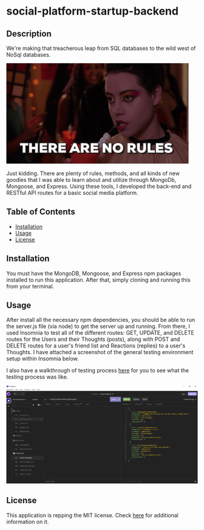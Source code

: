 # social-platform-startup-backend

## Description

We're making that treacherous leap from SQL databases to the wild west of NoSql databases.

![No Rules](./assets/No%20Rules.gif)

Just kidding. There are plenty of rules, methods, and all kinds of new goodies that I was able to learn about and utilize through MongoDb, Mongoose, and Express. Using these tools, I developed the back-end and RESTful API routes for a basic social media platform.

## Table of Contents

- [Installation](#installation)
- [Usage](#usage)
- [License](#license)

## Installation

You must have the MongoDB, Mongoose, and Express npm packages installed to run this application. After that, simply cloning and running this from your terminal. 

## Usage

After install all the necessary npm dependencies, you should be able to run the server.js file (via node) to get the server up and running. From there, I used Insomnia to test all of the different routes: GET, UPDATE, and DELETE routes for the Users and their Thoughts (posts), along with POST and DELETE routes for a user's friend list and Reactions (replies) to a user's Thoughts. I have attached a screenshot of the general testing environment setup within Insomnia below.

I also have a walkthrough of testing process [here](https://watch.screencastify.com/v/myElpkP3WK8agldqNYPn) for you to see what the testing process was like.


![Screenshot of Insomnia Testing](/assets/Screenshot_20230117_071950.png)


## License

This application is repping the MIT license. Check [here](https://choosealicense.com/licenses/mit/) for additional information on it.

